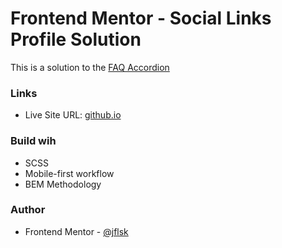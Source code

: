 # Frontend Mentor - Social Links Profile Solution

This is a solution to the [FAQ Accordion](https://www.frontendmentor.io/challenges/faq-accordion-wyfFdeBwBz)

### Links

- Live Site URL: [github.io](https://jflsk.github.io/FAQ-Accordion/)

### Build wih

- SCSS
- Mobile-first workflow
- BEM Methodology

### Author

- Frontend Mentor - [@jflsk](https://www.frontendmentor.io/profile/jflsk)
